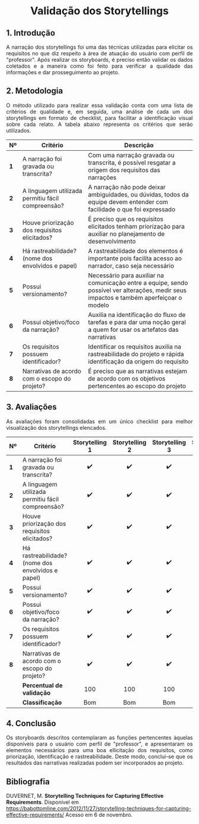 # <center> Validação dos Storytellings

<div align="justify">

## 1. Introdução
A narração dos storytellings foi uma das técnicas utilizadas para elicitar os requisitos no que diz respeito à área de atuação do usuário com perfil de "professor". Após realizar os storyboards, é preciso então validar os dados coletados e a maneira como foi feito para verificar a qualidade das informações e dar prosseguimento ao projeto.

## 2. Metodologia 
O método utilizado para realizar essa validação conta com uma lista de critérios de qualidade e, em seguida, uma análise de cada um dos storytellings em formato de checklist, para facilitar a identificação visual sobre cada relato. A tabela abaixo representa os critérios que serão utilizados.

| Nº | <center>Critério | <center>Descrição |
|:---|:-----------------|:------------------|
| **1** | A narração foi gravada ou transcrita? | Com uma narração gravada ou transcrita, é possível resgatar a origem dos requisitos das narrações |
| **2** | A linguagem utilizada permitiu fácil compreensão? | A narração não pode deixar ambiguidades, ou dúvidas, todos da equipe devem entender com facilidade o que foi expressado|
| **3** | Houve priorização dos requisitos elicitados? | É preciso que os requisitos elicitados tenham priorização para auxiliar no planejamento de desenvolvimento |
| **4** | Há rastreabilidade? (nome dos envolvidos e papel) | A rastreabilidade dos elementos é importante pois facilita acesso ao narrador, caso seja necessário|
| **5** | Possui versionamento? | Necessário para auxiliar na comunicação entre a equipe, sendo possível ver alterações, medir seus impactos e também aperfeiçoar o modelo |
| **6** | Possui objetivo/foco da narração? | Auxilia na identificação do fluxo de tarefas e para dar uma noção geral a quem for usar os artefatos das narrativas |
| **7** | Os requisitos possuem identificador? | Identificar os requisitos auxilia na rastreabilidade do projeto e rápida identificação da origem do requisito |
| **8** | Narrativas de acordo com o escopo do projeto? | É preciso que as narrativas estejam de acordo com os objetivos  pertencentes ao escopo do projeto |

## 3. Avaliações
As avaliações foram consolidadas em um único checklist para melhor visualização dos storytellings elencados.

|   Nº  | <center>Critério | Storytelling 1 | Storytelling 2 | Storytelling 3 | Storytelling 4 | 
|:------|:-----------------|:--------------:|:--------------:|:--------------:|:--------------:|
| **1** | A narração foi gravada ou transcrita? | ✔️ | ✔️ | ✔️ | ✔️ |
| **2** | A linguagem utilizada permitiu fácil compreensão? |  ✔️ | ✔️ | ✔️ | ✔️ |
| **3** | Houve priorização dos requisitos elicitados? |  ✔️ | ✔️ | ✔️ | ✔️ |
| **4** | Há rastreabilidade? (nome dos envolvidos e papel) | ✔️ | ✔️ | ✔️ | ✔️ |
| **5** | Possui versionamento? |  ✔️ | ✔️ | ✔️ | ✔️ |
| **6** | Possui objetivo/foco da narração? |  ✔️ | ✔️ | ✔️ | ✔️ |
| **7** | Os requisitos possuem identificador? | ✔️ | ✔️ | ✔️ | ✔️ |
| **8** | Narrativas de acordo com o escopo do projeto? | ✔️ | ✔️ | ✔️ | ✔ |
|       | **Percentual de validação** | 100 | 100 | 100 | 100 |
|       | **Classificação** | Bom |Bom |Bom |Bom |
 
## 4. Conclusão
Os storyboards descritos contemplaram as funções pertencentes àquelas disponíveis para o usuário com perfil de "professor", e apresentaram os elementos necessários para uma boa ellicitação dos requisitos, como priorização, identificação e rastreabilidade. Deste modo, conclui-se que os resultados das narrativas realizadas podem ser incorporados ao projeto.
</div>

## Bibliografia
DUVERNET, M. **Storytelling Techniques for Capturing Effective Requirements**. Disponível em https://babottomline.com/2012/11/27/storytelling-techniques-for-capturing-effective-requirements/ Acesso em 6 de novembro.